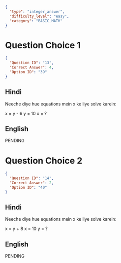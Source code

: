 ```json
{
  "type": "integer_answer",
  "difficulty_level": "easy",
  "category": "BASIC_MATH"
}
```

# Question Choice 1
```json
{
  "Question ID": "13",
  "Correct Answer": 4,
  "Option ID": "39"
}
```

## Hindi
Neeche diye hue equations mein x ke liye solve karein:

x = y - 6
y = 10
x = ?

## English
PENDING

# Question Choice 2
```json
{
  "Question ID": "14",
  "Correct Answer": 2,
  "Option ID": "40"
}
```

## Hindi
Neeche diye hue equations mein x ke liye solve karein:

x = y + 8
x = 10
y = ?

## English
PENDING
